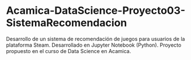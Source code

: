 # Acamica-DataScience-Proyecto03-SistemaRecomendacion
Desarrollo de un sistema de recomendación de juegos para usuarios de la plataforma Steam. Desarrollado en Jupyter Notebook (Python). Proyecto propuesto en el curso de Data Science en Acamica.
